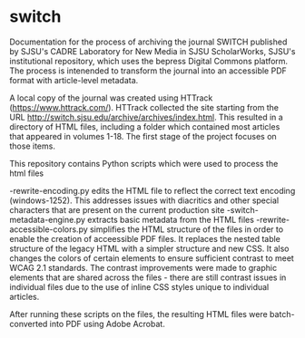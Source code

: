 # switch
Documentation for the process of archiving the journal SWITCH published by SJSU's CADRE Laboratory for New Media in SJSU ScholarWorks, SJSU's institutional repository, which uses the bepress Digital Commons platform. The process is intenended to transform the journal into an accessible PDF format with article-level metadata.

A local copy of the journal was created using HTTrack (https://www.httrack.com/). HTTrack collected the site starting from the URL http://switch.sjsu.edu/archive/archives/index.html. This resulted in a directory of HTML files, including a folder which contained most articles that appeared in volumes 1-18. The first stage of the project focuses on those items.

This repository contains Python scripts which were used to process the html files

-rewrite-encoding.py edits the HTML file to reflect the correct text encoding (windows-1252). This addresses issues with diacritics and other special characters that are present on the current production site 
-switch-metadata-engine.py extracts basic metadata from the HTML files
-rewrite-accessible-colors.py simplifies the HTML structure of the files in order to enable the creation of acceessible PDF files. It replaces the nested table structure of the legacy HTML with a simpler structure and new CSS. It also changes the colors of certain elements to ensure sufficient contrast to meet WCAG 2.1 standards. The contrast improvements were made to graphic elements that are shared across the files - there are still contrast issues in individual files due to the use of inline CSS styles unique to individual articles.

After running these scripts on the files, the resulting HTML files were batch-converted into PDF using Adobe Acrobat.



